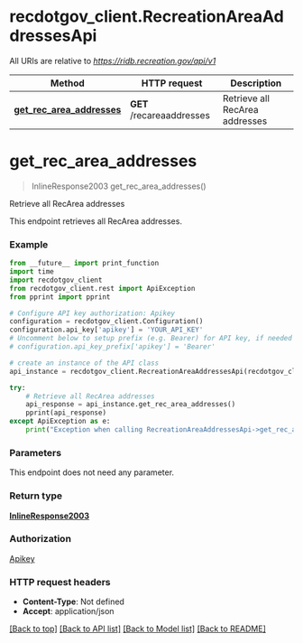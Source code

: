# recdotgov_client.RecreationAreaAddressesApi

All URIs are relative to *https://ridb.recreation.gov/api/v1*

Method | HTTP request | Description
------------- | ------------- | -------------
[**get_rec_area_addresses**](RecreationAreaAddressesApi.md#get_rec_area_addresses) | **GET** /recareaaddresses | Retrieve all RecArea addresses

# **get_rec_area_addresses**
> InlineResponse2003 get_rec_area_addresses()

Retrieve all RecArea addresses

This endpoint retrieves all RecArea addresses.

### Example
```python
from __future__ import print_function
import time
import recdotgov_client
from recdotgov_client.rest import ApiException
from pprint import pprint

# Configure API key authorization: Apikey
configuration = recdotgov_client.Configuration()
configuration.api_key['apikey'] = 'YOUR_API_KEY'
# Uncomment below to setup prefix (e.g. Bearer) for API key, if needed
# configuration.api_key_prefix['apikey'] = 'Bearer'

# create an instance of the API class
api_instance = recdotgov_client.RecreationAreaAddressesApi(recdotgov_client.ApiClient(configuration))

try:
    # Retrieve all RecArea addresses
    api_response = api_instance.get_rec_area_addresses()
    pprint(api_response)
except ApiException as e:
    print("Exception when calling RecreationAreaAddressesApi->get_rec_area_addresses: %s\n" % e)
```

### Parameters
This endpoint does not need any parameter.

### Return type

[**InlineResponse2003**](InlineResponse2003.md)

### Authorization

[Apikey](../README.md#Apikey)

### HTTP request headers

 - **Content-Type**: Not defined
 - **Accept**: application/json

[[Back to top]](#) [[Back to API list]](../README.md#documentation-for-api-endpoints) [[Back to Model list]](../README.md#documentation-for-models) [[Back to README]](../README.md)

